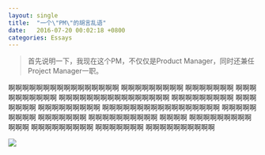 ```yaml
---
layout: single
title:  "一个\"PM\"的胡言乱语"
date:   2016-07-20 00:02:18 +0800
categories: Essays
---
```



> 首先说明一下，我现在这个PM，不仅仅是Product Manager，同时还兼任Project Manager一职。

啊啊啊啊啊啊啊啊啊啊啊啊啊啊啊啊 啊啊啊啊啊啊啊啊啊 啊啊啊啊啊啊啊  啊啊啊啊啊啊啊啊啊啊 啊啊啊啊啊啊啊啊啊啊啊啊啊啊啊啊 啊啊啊啊啊啊啊啊啊 啊啊啊啊啊啊啊  啊啊啊啊啊啊啊啊啊 啊啊啊啊啊啊啊啊啊啊啊啊啊啊啊啊啊 啊啊啊啊啊啊啊啊啊 啊啊啊啊啊啊啊  啊啊啊啊啊啊啊啊啊啊  啊啊啊啊 啊啊啊啊啊啊啊啊啊    啊啊啊 啊啊啊啊啊啊啊啊啊 啊啊啊啊啊啊啊  啊啊啊啊啊啊啊啊啊啊

![](http://img.funshion.com/pictures/204/784/0/2047840.jpg)
